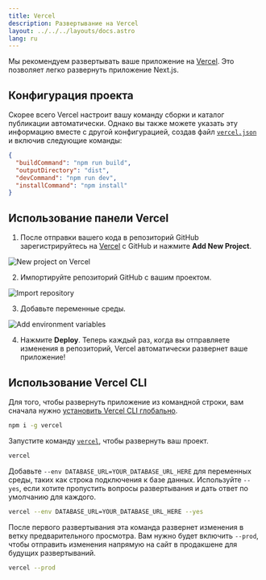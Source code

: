```yaml
---
title: Vercel
description: Развертывание на Vercel
layout: ../../../layouts/docs.astro
lang: ru
---
```


Мы рекомендуем развертывать ваше приложение на [Vercel](https://vercel.com/?utm_source=t3-oss&utm_campaign=oss). Это позволяет легко развернуть приложение Next.js.

## Конфигурация проекта

Скорее всего Vercel настроит вашу команду сборки и каталог публикации автоматически. Однако вы также можете указать эту информацию вместе с другой конфигурацией, создав файл [`vercel.json`](https://vercel.com/docs/project-configuration) и включив следующие команды:

```json
{
  "buildCommand": "npm run build",
  "outputDirectory": "dist",
  "devCommand": "npm run dev",
  "installCommand": "npm install"
}
```

## Использование панели Vercel

1. После отправки вашего кода в репозиторий GitHub зарегистрируйтесь на [Vercel](https://vercel.com/?utm_source=t3-oss&utm_campaign=oss) с GitHub и нажмите **Add New Project**.

![New project on Vercel](/images/vercel-new-project.webp)

2. Импортируйте репозиторий GitHub с вашим проектом.

![Import repository](/images/vercel-import-project.webp)

3. Добавьте переменные среды.

![Add environment variables](/images/vercel-env-vars.webp)

4. Нажмите **Deploy**. Теперь каждый раз, когда вы отправляете изменения в репозиторий, Vercel автоматически развернет ваше приложение!

## Использование Vercel CLI

Для того, чтобы развернуть приложение из командной строки, вам сначала нужно [установить Vercel CLI глобально](https://vercel.com/docs/cli#installing-vercel-cli).

```bash
npm i -g vercel
```

Запустите команду [`vercel`](https://vercel.com/docs/cli/deploying-from-cli), чтобы развернуть ваш проект.

```bash
vercel
```

Добавьте `--env DATABASE_URL=YOUR_DATABASE_URL_HERE` для переменных среды, таких как строка подключения к базе данных. Используйте `--yes`, если хотите пропустить вопросы развертывания и дать ответ по умолчанию для каждого.

```bash
vercel --env DATABASE_URL=YOUR_DATABASE_URL_HERE --yes
```

После первого развертывания эта команда развернет изменения в ветку предварительного просмотра. Вам нужно будет включить `--prod`, чтобы отправить изменения напрямую на сайт в продакшене для будущих развертываний.

```bash
vercel --prod
```
